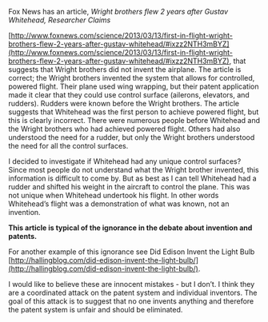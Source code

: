 
Fox News has an article, _Wright brothers flew 2 years after Gustav Whitehead, Researcher Claims_

[http://www.foxnews.com/science/2013/03/13/first-in-flight-wright-brothers-flew-2-years-after-gustav-whitehead/#ixzz2NTH3mBYZ](http://www.foxnews.com/science/2013/03/13/first-in-flight-wright-brothers-flew-2-years-after-gustav-whitehead/#ixzz2NTH3mBYZ), that suggests that Wright brothers did not invent the airplane. The article is correct; the Wright brothers invented the system that allows for controlled, powered flight. Their plane used wing wrapping, but their patent application made it clear that they could use control surface (ailerons, elevators, and rudders). Rudders were known before the Wright brothers. The article suggests that Whitehead was the first person to achieve powered flight, but this is clearly incorrect. There were numerous people before Whitehead and the Wright brothers who had achieved powered flight. Others had also understood the need for a rudder, but only the Wright brothers understood the need for all the control surfaces.

I decided to investigate if Whitehead had any unique control surfaces? Since most people do not understand what the Wright brother invented, this information is difficult to come by. But as best as I can tell Whitehead had a rudder and shifted his weight in the aircraft to control the plane. This was not unique when Whitehead undertook his flight. In other words Whitehead’s flight was a demonstration of what was known, not an invention.

  

**This article is typical of the ignorance in the debate about invention and patents.**

  

For another example of this ignorance see Did Edison Invent the Light Bulb [http://hallingblog.com/did-edison-invent-the-light-bulb/](http://hallingblog.com/did-edison-invent-the-light-bulb/).

  

I would like to believe these are innocent mistakes - but I don’t. I think they are a coordinated attack on the patent system and individual inventors. The goal of this attack is to suggest that no one invents anything and therefore the patent system is unfair and should be eliminated.